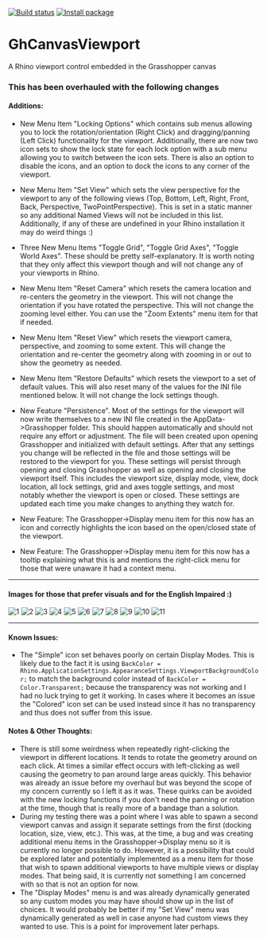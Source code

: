 [![Build status](https://ci.appveyor.com/api/projects/status/d76n0ik2rmx7dxt3?svg=true)](https://ci.appveyor.com/project/mcneel/ghcanvasviewport)
[![Install package](https://img.shields.io/badge/dynamic/json?label=yak&query=version&url=https%3A%2F%2Fyak.rhino3d.com%2Fpackages%2FGhCanvasViewport)](rhino://package/search?q=GhCanvasViewport)

# GhCanvasViewport
A Rhino viewport control embedded in the Grasshopper canvas

### This has been overhauled with the following changes

#### Additions:

- New Menu Item "Locking Options" which contains sub menus allowing you to lock the rotation/orientation (Right Click) and dragging/panning (Left Click) functionality for the viewport. Additionally, there are now two icon sets to show the lock state for each lock option with a sub menu allowing you to switch between the icon sets. There is also an option to disable the icons, and an option to dock the icons to any corner of the viewport.
- New Menu Item "Set View" which sets the view perspective for the viewport to any of the following views (Top, Bottom, Left, Right, Front, Back, Perspective, TwoPointPerspective). This is set in a static manner so any additional Named Views will not be included in this list. Additionally, if any of these are undefined in your Rhino installation it may do weird things :)
- Three New Menu Items "Toggle Grid", "Toggle Grid Axes", "Toggle World Axes". These should be pretty self-explanatory. It is worth noting that they only affect this viewport though and will not change any of your viewports in Rhino.
- New Menu Item "Reset Camera" which resets the camera location and re-centers the geometry in the viewport. This will not change the orientation if you have rotated the perspective. This will not change the zooming level either. You can use the "Zoom Extents" menu item for that if needed.
- New Menu Item "Reset View" which resets the viewport camera, perspective, and zooming to some extent. This will change the orientation and re-center the geometry along with zooming in or out to show the geometry as needed.
- New Menu Item "Restore Defaults" which resets the viewport to a set of default values. This will also reset many of the values for the INI file mentioned below. It will not change the lock settings though.

- New Feature "Persistence". Most of the settings for the viewport will now write themselves to a new INI file created in the AppData->Grasshopper folder. This should happen automatically and should not require any effort or adjustment. The file will been created upon opening Grasshopper and initialized with default settings. After that any settings you change will be reflected in the file and those settings will be restored to the viewport for you. These settings will persist through opening and closing Grasshopper as well as opening and closing the viewport itself. This includes the viewport size, display mode, view, dock location, all lock settings, grid and axes toggle settings, and most notably whether the viewport is open or closed. These settings are updated each time you make changes to anything they watch for.
- New Feature: The Grasshopper->Display menu item for this now has an icon and correctly highlights the icon based on the open/closed state of the viewport.
- New Feature: The Grasshopper->Display menu item for this now has a tooltip explaining what this is and mentions the right-click menu for those that were unaware it had a context menu. 
 
---

#### Images for those that prefer visuals and for the English Impaired :)

<img src="https://github.com/GrimblyGorn/GhCanvasViewport/blob/master/pics/cv1.png" alt="1" />
<img src="https://github.com/GrimblyGorn/GhCanvasViewport/blob/master/pics/cv2.png" alt="2" />
<img src="https://github.com/GrimblyGorn/GhCanvasViewport/blob/master/pics/cv3.png" alt="3" />
<img src="https://github.com/GrimblyGorn/GhCanvasViewport/blob/master/pics/cv4.png" alt="4" />
<img src="https://github.com/GrimblyGorn/GhCanvasViewport/blob/master/pics/cv5.png" alt="5" />
<img src="https://github.com/GrimblyGorn/GhCanvasViewport/blob/master/pics/cv6.png" alt="6" />
<img src="https://github.com/GrimblyGorn/GhCanvasViewport/blob/master/pics/cv7.png" alt="7" />
<img src="https://github.com/GrimblyGorn/GhCanvasViewport/blob/master/pics/cv8.png" alt="8" />
<img src="https://github.com/GrimblyGorn/GhCanvasViewport/blob/master/pics/cv9.png" alt="9" />
<img src="https://github.com/GrimblyGorn/GhCanvasViewport/blob/master/pics/cv10.png" alt="10" />
<img src="https://github.com/GrimblyGorn/GhCanvasViewport/blob/master/pics/cv11.png" alt="11" />

---

#### Known Issues:

- The "Simple" icon set behaves poorly on certain Display Modes. This is likely due to the fact it is using `BackColor = Rhino.ApplicationSettings.AppearanceSettings.ViewportBackgroundColor;` to match the background color instead of `BackColor = Color.Transparent;` because the transparency was not working and I had no luck trying to get it working. In cases where it becomes an issue the "Colored" icon set can be used instead since it has no transparency and thus does not suffer from this issue.

#### Notes & Other Thoughts:

- There is still some weirdness when repeatedly right-clicking the viewport in different locations. It tends to rotate the geometry around on each click. At times a similar effect occurs with left-clicking as well causing the geometry to pan around large areas quickly. This behavior was already an issue before my overhaul but was beyond the scope of my concern currently so I left it as it was. These quirks can be avoided with the new locking functions if you don't need the panning or rotation at the time, though that is really more of a bandage than a solution.
- During my testing there was a point where I was able to spawn a second viewport canvas and assign it separate settings from the first (docking location, size, view, etc.). This was, at the time, a bug and was creating additional menu items in the Grasshopper->Display menu so it is currently no longer possible to do. However, it is a possibility that could be explored later and potentially implemented as a menu item for those that wish to spawn additional viewports to have multiple views or display modes. That being said, it is currently not something I am concerned with so that is not an option for now.
- The "Display Modes" menu is and was already dynamically generated so any custom modes you may have should show up in the list of choices. It would probably be better if my "Set View" menu was dynamically generated as well in case anyone had custom views they wanted to use. This is a point for improvement later perhaps.       